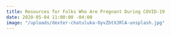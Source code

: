 ```yaml
---
title: Resources for Folks Who Are Pregnant During COVID-19
date: 2020-05-04 11:00:00 -04:00
image: "/uploads/dexter-chatuluka-OyvZbtXJRlA-unsplash.jpg"
---
```


